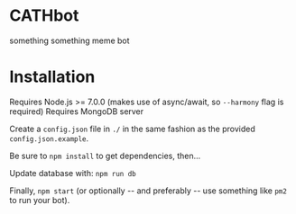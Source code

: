 # CATHbot
something something meme bot

# Installation
Requires Node.js >= 7.0.0 (makes use of async/await, so `--harmony` flag is required)
Requires MongoDB server

Create a `config.json` file in `./` in the same fashion as the provided `config.json.example`.

Be sure to `npm install` to get dependencies, then...

Update database with:
`npm run db`

Finally,
`npm start` (or optionally -- and preferably -- use something like `pm2` to run your bot).
